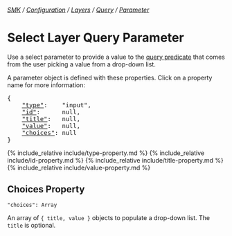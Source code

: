 ###### [SMK](../../../..) / [Configuration](../../..) / [Layers](../..) / [Query](..) / [Parameter](.)

# Select Layer Query Parameter

Use a select parameter to provide a value to the [query predicate](../predicate) that comes from the user picking a value from a drop-down list.

A parameter object is defined with these properties.
Click on a property name for more information:
<pre>
{
    <a href="#type-property"    >"type"</a>:    "input",
    <a href="#id-property"      >"id"</a>:      null,
    <a href="#title-property"   >"title"</a>:   null,
    <a href="#value-property"   >"value"</a>:   null,
    <a href="#choices-property" >"choices"</a>: null
}
</pre>

{% include_relative include/type-property.md %}
{% include_relative include/id-property.md %}
{% include_relative include/title-property.md %}
{% include_relative include/value-property.md %}

## Choices Property
`"choices": Array`

An array of `{ title, value }` objects to populate a drop-down list.
The `title` is optional.
